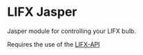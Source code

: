 # LIFX Jasper
Jasper module for controlling your LIFX bulb.

Requires the use of the [LIFX-API](https://github.com/wscheper/LIFX-API.git)
